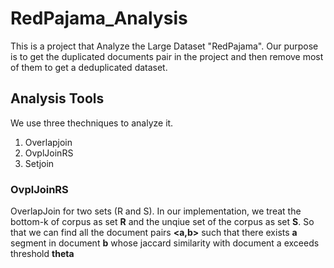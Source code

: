 # RedPajama_Analysis

This is a project that Analyze the Large Dataset "RedPajama".
Our purpose is to get the duplicated documents pair in the project and then remove most of them to get a deduplicated dataset.

## Analysis Tools
We use three thechniques to analyze it.
1. Overlapjoin
2. OvplJoinRS
3. Setjoin

### OvplJoinRS

OverlapJoin for two sets (R and S). In our implementation, we treat the bottom-k of corpus as set **R** and the unqiue set of the corpus as set **S**. So that we can find all the document pairs **<a,b>** such that there exists **a** segment in document **b** whose jaccard similarity with document a exceeds threshold **theta**


